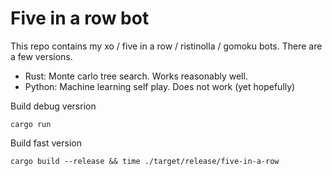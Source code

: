 
# Five in a row bot

This repo contains my xo / five in a row / ristinolla / gomoku bots. There are a few versions.

 - Rust: Monte carlo tree search. Works reasonably well.
 - Python: Machine learning self play. Does not work (yet hopefully)

Build debug versrion
```
cargo run
```

Build fast version
```
cargo build --release && time ./target/release/five-in-a-row
```

